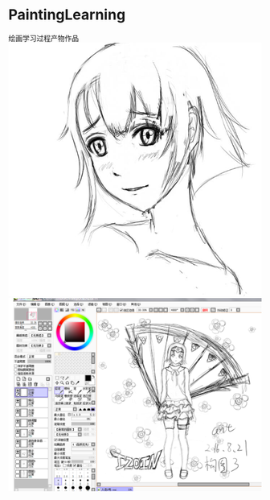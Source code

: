 # PaintingLearning
绘画学习过程产物作品
![image](https://github.com/solaAnt/PaintingLearning/blob/master/%E5%AD%A6%E4%B9%A0%E8%BF%87%E7%A8%8B%E4%BA%A7%E7%89%A9/28.jpg)
![image](https://github.com/solaAnt/PaintingLearning/blob/master/%E5%AD%A6%E4%B9%A0%E8%BF%87%E7%A8%8B%E4%BA%A7%E7%89%A9/27.jpg)

